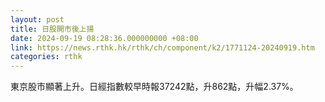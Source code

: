 ```yaml
---
layout: post
title: 日股開市後上揚
date: 2024-09-19 08:28:36.000000000 +08:00
link: https://news.rthk.hk/rthk/ch/component/k2/1771124-20240919.htm
categories: rthk
---
```


東京股市顯著上升。日經指數較早時報37242點，升862點，升幅2.37%。
